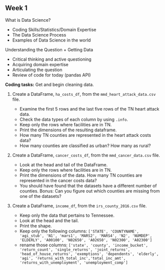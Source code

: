 ## Week 1
What is Data Science?

 - Coding Skills/Statistics/Domain Expertise
 - The Data Science Process
 - Examples of Data Science in the world

Understanding the Question + Getting Data

- Critical thinking and active questioning
- Acquiring domain expertise
- Articulating the question
- Review of code for today (pandas API)

**Coding tasks:** Get and begin cleaning data.  

 1.  Create a DataFrame, `ha_costs_df`, from the `mmd_heart_attack_data.csv` file.
 
		- Examine the first 5 rows and the last five rows of the TN heart attack data.
		- Check the data types of each column by using `.info`.
		- Keep only the rows where facilities are in TN.
		- Print the dimensions of the resulting dataframe.
		- How many TN counties are represented in the heart attack costs data?
		- How many counties are classified as urban? How many as rural?
		
 2.  Create a DataFrame, `cancer_costs_df`, from the `mmd_cancer_data.csv` file.
 
		- Look at the head and tail of the DataFrame.
		- Keep only the rows where facilities are in TN.
		- Print the dimensions of the data. How many TN counties are represented in the cancer costs data?
		- You should have found that the datasets have a different number of counties. Bonus: Can you figure out which counties are missing from one of the datasets?

 2.  Create a DataFrame, `income_df`, from the `irs_county_2016.csv` file.
 
        - Keep only the data that pertains to Tennessee.
        - Look at the head and the tail.
        - Print the shape.
        - Keep only the following columns:  `['STATE', 'COUNTYNAME', 'agi_stub', 'N1', 'mars1', 'MARS2', 'MARS4', 'N2', 'NUMDEP', 'ELDERLY', 'A00100', 'N02650', 'A02650', 'N02300', 'A02300']`
        - rename those columns: `['state', 'county', 'income_bucket', 'return_count', 'single_returns', 'joint_returns', 'head_of_house_returns', 'exemptions', 'dependents', 'elderly', 'agi', 'returns_with_total_inc','total_inc_amt', 'returns_with_unemployment', 'unemployment_comp']`
